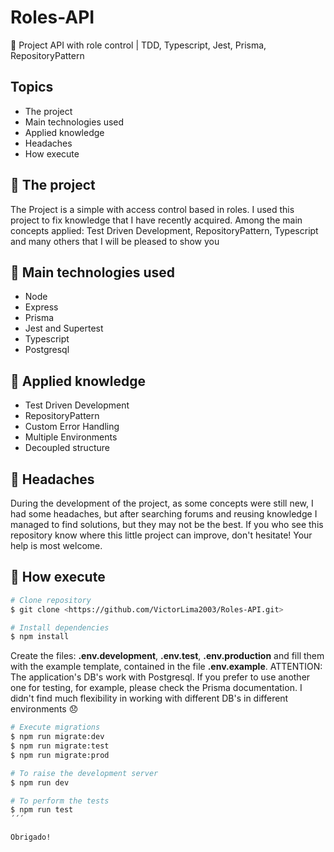 # Roles-API
🎯 Project API with role control | TDD, Typescript, Jest, Prisma, RepositoryPattern

## Topics

- The project
- Main technologies used
- Applied knowledge
- Headaches
- How execute

## 🎉 The project

The Project is a simple with access control based in roles. I used this project to fix knowledge that I have recently acquired. Among the main concepts applied: Test Driven Development, RepositoryPattern, Typescript and many others that I will be pleased to show you

## 🥊 Main technologies used

- Node
- Express
- Prisma
- Jest and Supertest
- Typescript
- Postgresql

## 📌 Applied knowledge

- Test Driven Development
- RepositoryPattern
- Custom Error Handling
- Multiple Environments
- Decoupled structure

## 🤕 Headaches

During the development of the project, as some concepts were still new, I had some headaches, but after searching forums and reusing knowledge I managed to find solutions, but they may not be the best. If you who see this repository know where this little project can improve, don't hesitate! Your help is most welcome.

## 📜 How execute

```bash
# Clone repository
$ git clone <https://github.com/VictorLima2003/Roles-API.git>

# Install dependencies
$ npm install
```
Create the files: __.env.development__, __.env.test__, __.env.production__ and fill them with the example template, contained in the file __.env.example__. ATTENTION: The application's DB's work with Postgresql. If you prefer to use another one for testing, for example, please check the Prisma documentation. I didn't find much flexibility in working with different DB's in different environments 😞

```bash
# Execute migrations
$ npm run migrate:dev
$ npm run migrate:test
$ npm run migrate:prod

# To raise the development server
$ npm run dev

# To perform the tests
$ npm run test
´´´

Obrigado!

